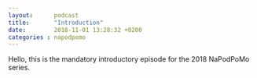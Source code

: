 ```yaml
---
layout:      podcast
title:       "Introduction"
date:        2018-11-01 13:28:32 +0200
categories : napodpomo
---
```

Hello, this is the mandatory introductory episode for the 2018 NaPodPoMo series.
